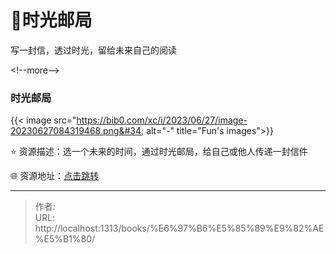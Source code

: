 # 📩时光邮局


写一封信，透过时光，留给未来自己的阅读

&lt;!--more--&gt;

### 时光邮局

{{&lt; image src=&#34;https://bib0.com/xc/i/2023/06/27/image-20230627084319468.png&#34; alt=&#34;-&#34; title=&#34;Fun&#39;s images&#34;&gt;}}     

⭐️  资源描述：选一个未来的时间，通过时光邮局，给自己或他人传递一封信件

🌐 资源地址：[点击跳转](https://www.hi2future.com/)


---

> 作者:   
> URL: http://localhost:1313/books/%E6%97%B6%E5%85%89%E9%82%AE%E5%B1%80/  

